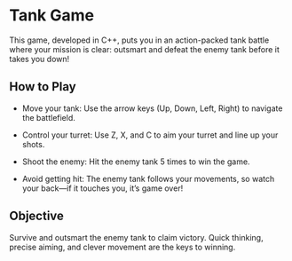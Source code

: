 # Tank Game
This game, developed in C++, puts you in an action-packed tank battle where your mission is clear: outsmart and defeat the enemy tank before it takes you down!

## How to Play
- Move your tank: Use the arrow keys (Up, Down, Left, Right) to navigate the battlefield.

- Control your turret: Use Z, X, and C to aim your turret and line up your shots.

- Shoot the enemy: Hit the enemy tank 5 times to win the game.

- Avoid getting hit: The enemy tank follows your movements, so watch your back—if it touches you, it’s game over!

## Objective
Survive and outsmart the enemy tank to claim victory. Quick thinking, precise aiming, and clever movement are the keys to winning.

